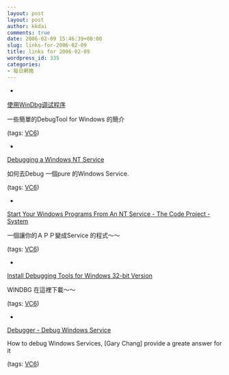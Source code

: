 ```yaml
---
layout: post
layout: post
author: kkdai
comments: true
date: 2006-02-09 15:46:39+00:00
slug: links-for-2006-02-09
title: links for 2006-02-09
wordpress_id: 335
categories:
- 每日網摘
---
```



	
  * 
		

[使用WinDbg调试程序](http://blog.joycode.com/gangp/articles/18088.aspx)


		

一些簡單的DebugTool for Windows 的簡介


		

(tags: [VC6](http://del.icio.us/kkdai/VC6))


	

	
  * 
		

[Debugging a Windows NT Service](http://support.microsoft.com/default.aspx?scid=kb;en-us;170738)


		

如何去Debug 一個pure 的Windows Service.


		

(tags: [VC6](http://del.icio.us/kkdai/VC6))


	

	
  * 
		

[Start Your Windows Programs From An NT Service - The Code Project - System](http://www.codeproject.com/system/xyntservice.asp?df=100&forumid=1239&exp=0&select=962790)


		

一個讓你的ＡＰＰ變成Service 的程式～～


		

(tags: [VC6](http://del.icio.us/kkdai/VC6))


	

	
  * 
		

[Install Debugging Tools for Windows 32-bit Version](http://www.microsoft.com/whdc/devtools/debugging/installx86.mspx)


		

WINDBG 在這裡下載～～


		

(tags: [VC6](http://del.icio.us/kkdai/VC6))


	

	
  * 
		

[Debugger - Debug Windows Service](http://www.codecomments.com/archive370-2005-8-559608.html)


		

How to debug Windows Services, [Gary Chang] provide a greate answer for it


		

(tags: [VC6](http://del.icio.us/kkdai/VC6))


	


